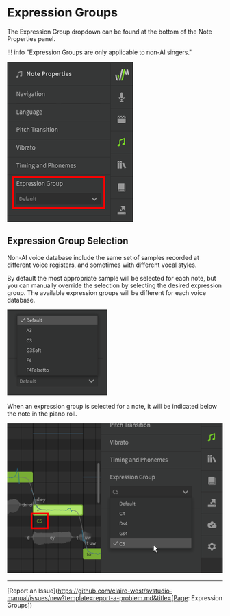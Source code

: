 # Expression Groups

The Expression Group dropdown can be found at the bottom of the Note Properties panel.

!!! info "Expression Groups are only applicable to non-AI singers."

![Expression Groups](/img/note-properties/expression-groups.png)

## Expression Group Selection
Non-AI voice database include the same set of samples recorded at different voice registers, and sometimes with different vocal styles.

By default the most appropriate sample will be selected for each note, but you can manually override the selection by selecting the desired expression group. The available expression groups will be different for each voice database.

![Genbu's Expression Groups](/img/note-properties/expression-group-dropdown-genbu.png)

When an expression group is selected for a note, it will be indicated below the note in the piano roll.

![Maki's Expression Groups](/img/note-properties/expression-groups-maki.png)

---

[Report an Issue](https://github.com/claire-west/svstudio-manual/issues/new?template=report-a-problem.md&title=[Page: Expression Groups])